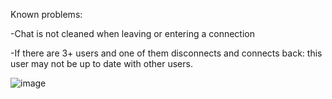 Known problems:

-Chat is not cleaned when leaving or entering a connection

-If there are 3+ users and one of them disconnects and connects back: this user may not be up to date with other users.


![image](https://github.com/SilentCoast/ChatTCP/assets/94042423/9d34da89-9085-46d4-b1c1-8be8bbc9b4a0)

